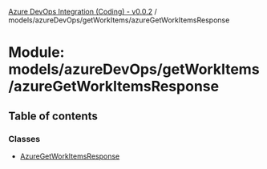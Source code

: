 [Azure DevOps Integration (Coding) - v0.0.2](../README.md) / models/azureDevOps/getWorkItems/azureGetWorkItemsResponse

# Module: models/azureDevOps/getWorkItems/azureGetWorkItemsResponse

## Table of contents

### Classes

- [AzureGetWorkItemsResponse](../classes/models_azureDevOps_getWorkItems_azureGetWorkItemsResponse.AzureGetWorkItemsResponse.md)
